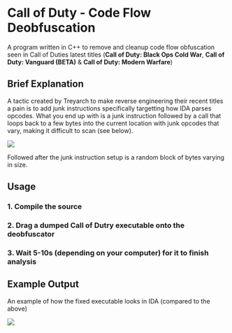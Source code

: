 # Call of Duty - Code Flow Deobfuscation
A program written in C++ to remove and cleanup code flow obfuscation seen in Call of Duties latest titles (**Call of Duty: Black Ops Cold War**, **Call of Duty: Vanguard (BETA)** & **Call of Duty: Modern Warfare**)

## Brief Explanation
A tactic created by Treyarch to make reverse engineering their recent titles a pain is to add junk instructions specifically targetting how IDA parses opcodes. What you end up with is a junk instruction followed by a call that loops back to a few bytes into the current location with junk opcodes that vary, making it difficult to scan (see below).

![](https://tbhhh.i-really-dont-want-to.live/57_FddvES.png)

Followed after the junk instruction setup is a random block of bytes varying in size. 

## Usage
### 1. Compile the source
### 2. Drag a dumped Call of Dutry executable onto the deobfuscator
### 3. Wait 5-10s (depending on your computer) for it to finish analysis

## Example Output
An example of how the fixed executable looks in IDA (compared to the above)

![](https://tbhhh.i-really-dont-want-to.live/57_FEEey1.png)
